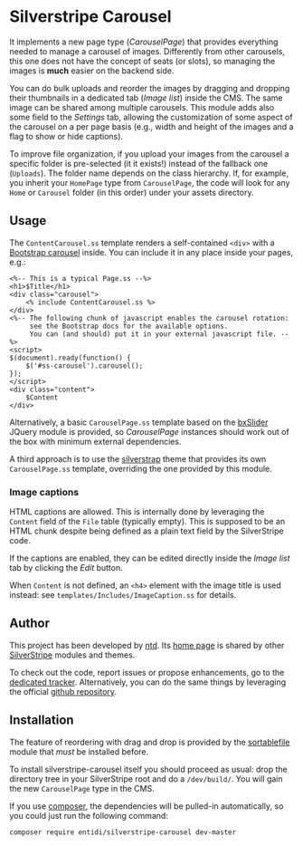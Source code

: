 Silverstripe Carousel
=====================

It implements a new page type (_CarouselPage_) that provides everything
needed to manage a carousel of images. Differently from other carousels,
this one does not have the concept of seats (or slots), so managing the
images is **much** easier on the backend side.

You can do bulk uploads and reorder the images by dragging and dropping
their thumbnails in a dedicated tab (_Image list_) inside the CMS. The
same image can be shared among multiple carousels. This module adds also
some field to the _Settings_ tab, allowing the customization of some
aspect of the carousel on a per page basis (e.g., width and height of
the images and a flag to show or hide captions).

To improve file organization, if you upload your images from the
carousel a specific folder is pre-selected (it it exists!) instead of
the fallback one (`Uploads`). The folder name depends on the class
hierarchy. If, for example, you inherit your `HomePage` type from
`CarouselPage`, the code will look for any `Home` or `Carousel` folder
(in this order) under your assets directory.

Usage
-----

The `ContentCarousel.ss` template renders a self-contained `<div>` with a
[Bootstrap carousel](http://getbootstrap.com/javascript/#carousel)
inside. You can include it in any place inside your pages, e.g.:

    <%-- This is a typical Page.ss --%>
    <h1>$Title</h1>
    <div class="carousel">
        <% include ContentCarousel.ss %>
    </div>
    <%-- The following chunk of javascript enables the carousel rotation:
         see the Bootstrap docs for the available options.
         You can (and should) put it in your external javascript file. --%>
    <script>
    $(document).ready(function() {
        $('#ss-carousel').carousel();
    });
    </script>
    <div class="content">
        $Content
    </div>

Alternatively, a basic `CarouselPage.ss` template based on the
[bxSlider](http://bxslider.com/) JQuery module is provided, so
_CarouselPage_ instances should work out of the box with minimum
external dependencies.

A third approach is to use the [silverstrap](http://dev.entidi.com/p/silverstrap/)
theme that provides its own `CarouselPage.ss` template, overriding the
one provided by this module.

### Image captions

HTML captions are allowed. This is internally done by leveraging the
`Content` field of the `File` table (typically empty). This is supposed
to be an HTML chunk despite being defined as a plain text field by the
SilverStripe code.

If the captions are enabled, they can be edited directly inside the
_Image list_ tab by clicking the _Edit_ button.

When `Content` is not defined, an `<h4>` element with the image title is
used instead: see `templates/Includes/ImageCaption.ss` for details.

Author
------

This project has been developed by [ntd](mailto:ntd@entidi.it). Its
[home page](http://silverstripe.entidi.com/) is shared by other
[SilverStripe](http://www.silverstripe.org/) modules and themes.

To check out the code, report issues or propose enhancements, go to the
[dedicated tracker](http://dev.entidi.com/p/silverstripe-carousel).
Alternatively, you can do the same things by leveraging the official
[github repository](https://github.com/ntd/silverstripe-carousel).

Installation
------------

The feature of reordering with drag and drop is provided by the
[sortablefile](https://github.com/bummzack/sortablefile) module that
*must* be installed before.

To install silverstripe-carousel itself you should proceed as usual:
drop the directory tree in your SilverStripe root and do a
`/dev/build/`. You will gain the new `CarouselPage` type in the CMS.

If you use [composer](https://getcomposer.org/), the dependencies will
be pulled-in automatically, so you could just run the following command:

    composer require entidi/silverstripe-carousel dev-master

